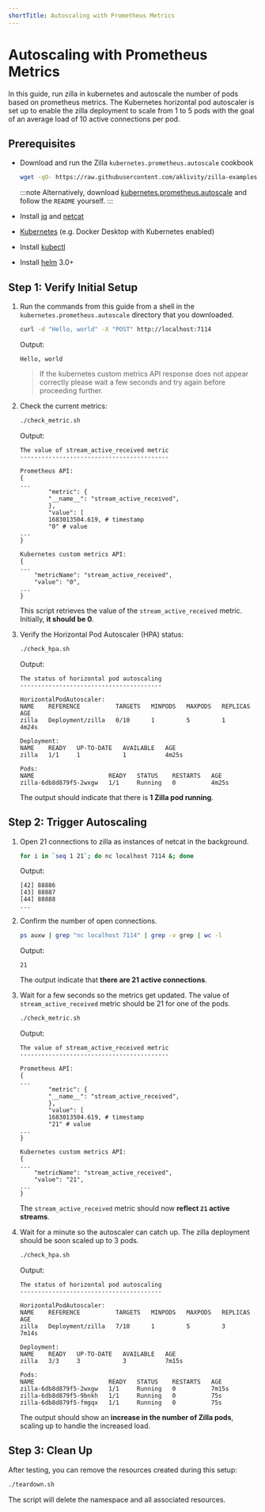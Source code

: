```yaml
---
shortTitle: Autoscaling with Prometheus Metrics
---
```


# Autoscaling with Prometheus Metrics

In this guide, run zilla in kubernetes and autoscale the number of pods based on prometheus metrics. The Kubernetes horizontal pod autoscaler is set up to enable the zilla deployment to scale from 1 to 5 pods with the goal of an average load of 10 active connections per pod.

## Prerequisites

- Download and run the Zilla `kubernetes.prometheus.autoscale` cookbook

    ```bash
    wget -qO- https://raw.githubusercontent.com/aklivity/zilla-examples/main/startup.sh | sh -s -- kubernetes.prometheus.autoscale
    ```

    :::note
    Alternatively, download [kubernetes.prometheus.autoscale](https://github.com/aklivity/zilla-docs/releases/latest/download/kubernetes.prometheus.autoscale.tar.gz) and follow the `README` yourself.
    :::

- Install [jq](https://jqlang.github.io/jq/) and [netcat](https://netcat.sourceforge.net/)
- [Kubernetes](https://kubernetes.io/) (e.g. Docker Desktop with Kubernetes enabled)
- Install [kubectl](https://kubernetes.io/docs/reference/kubectl/)
- Install [helm](https://helm.sh/docs/intro/install/#helm) 3.0+

## Step 1: Verify Initial Setup

1. Run the commands from this guide from a shell in the `kubernetes.prometheus.autoscale` directory that you downloaded.

    ```bash
    curl -d "Hello, world" -X "POST" http://localhost:7114
    ```

    Output:

    ```text
    Hello, world
    ```

    > If the kubernetes custom metrics API response does not appear correctly please wait a few seconds and try again before proceeding further.

2. Check the current metrics:

    ```bash
    ./check_metric.sh
    ```

    Output:

    ```text
    The value of stream_active_received metric
    ------------------------------------------

    Prometheus API:
    {
    ...
            "metric": {
            "__name__": "stream_active_received",
            },
            "value": [
            1683013504.619, # timestamp
            "0" # value
    ...
    }

    Kubernetes custom metrics API:
    {
    ...
        "metricName": "stream_active_received",
        "value": "0",
    ...
    }
    ```

    This script retrieves the value of the `stream_active_received` metric. Initially, **it should be 0**.

3. Verify the Horizontal Pod Autoscaler (HPA) status:

    ```bash
    ./check_hpa.sh
    ```

    Output:

    ```text
    The status of horizontal pod autoscaling
    ----------------------------------------

    HorizontalPodAutoscaler:
    NAME    REFERENCE          TARGETS   MINPODS   MAXPODS   REPLICAS   AGE
    zilla   Deployment/zilla   0/10      1         5         1          4m24s

    Deployment:
    NAME    READY   UP-TO-DATE   AVAILABLE   AGE
    zilla   1/1     1            1           4m25s

    Pods:
    NAME                     READY   STATUS    RESTARTS   AGE
    zilla-6db8d879f5-2wxgw   1/1     Running   0          4m25s
    ```

    The output should indicate that there is **1 Zilla pod running**.

## Step 2: Trigger Autoscaling

1. Open 21 connections to zilla as instances of netcat in the background.

    ```bash
    for i in `seq 1 21`; do nc localhost 7114 &; done
    ```

    Output:

    ```text
    [42] 88886
    [43] 88887
    [44] 88888
    ...
    ```

2. Confirm the number of open connections.

    ```bash
    ps auxw | grep "nc localhost 7114" | grep -v grep | wc -l
    ```

    Output:

    ```text
    21
    ```

    The output indicate that **there are 21 active connections**.

3. Wait for a few seconds so the metrics get updated. The value of `stream_active_received` metric should be 21 for one of the pods.

    ```bash
    ./check_metric.sh
    ```

    Output:

    ```text
    The value of stream_active_received metric
    ------------------------------------------

    Prometheus API:
    {
    ...
            "metric": {
            "__name__": "stream_active_received",
            },
            "value": [
            1683013504.619, # timestamp
            "21" # value
    ...
    }

    Kubernetes custom metrics API:
    {
    ...
        "metricName": "stream_active_received",
        "value": "21",
    ...
    }
    ```

    The `stream_active_received` metric should now **reflect `21` active streams**.

4. Wait for a minute so the autoscaler can catch up. The zilla deployment should be soon scaled up to 3 pods.

    ```bash
    ./check_hpa.sh
    ```

    Output:

    ```text
    The status of horizontal pod autoscaling
    ----------------------------------------

    HorizontalPodAutoscaler:
    NAME    REFERENCE          TARGETS   MINPODS   MAXPODS   REPLICAS   AGE
    zilla   Deployment/zilla   7/10      1         5         3          7m14s

    Deployment:
    NAME    READY   UP-TO-DATE   AVAILABLE   AGE
    zilla   3/3     3            3           7m15s

    Pods:
    NAME                     READY   STATUS    RESTARTS   AGE
    zilla-6db8d879f5-2wxgw   1/1     Running   0          7m15s
    zilla-6db8d879f5-9bnkh   1/1     Running   0          75s
    zilla-6db8d879f5-fmgqx   1/1     Running   0          75s
    ```

    The output should show an **increase in the number of Zilla pods**, scaling up to handle the increased load.

## Step 3: Clean Up

After testing, you can remove the resources created during this setup:

```bash
./teardown.sh
```

The script will delete the namespace and all associated resources.
